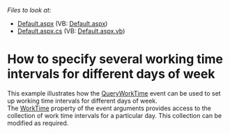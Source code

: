 <!-- default file list -->
*Files to look at*:

* [Default.aspx](./CS/WebSite/Default.aspx) (VB: [Default.aspx](./VB/WebSite/Default.aspx))
* [Default.aspx.cs](./CS/WebSite/Default.aspx.cs) (VB: [Default.aspx.vb](./VB/WebSite/Default.aspx.vb))
<!-- default file list end -->
# How to specify several working time intervals for different days of week


<p>This example illustrates how the <a href="http://documentation.devexpress.com/#AspNet/DevExpressWebASPxSchedulerASPxScheduler_QueryWorkTimetopic">QueryWorkTime</a> event can be used to set up working time intervals for different days of week. <br />
The <a href="http://documentation.devexpress.com/#WindowsForms/DevExpressXtraSchedulerQueryWorkTimeEventArgs_WorkTimetopic">WorkTime</a> property of the event arguments provides access to the collection of work time intervals for a particular day. This collection can be modified as required.</p>

<br/>


